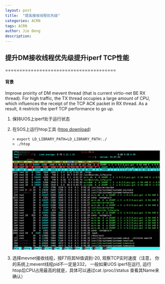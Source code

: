 ```yaml
---
layout: post
title:  "提高接收线程优先级"
categories: ACRN
tags: ACRN
author: Jie Deng
description: 
---
```


## 提升DM接收线程优先级提升iperf TCP性能
=======================================

#### 背景

Improve proirity of DM mevent thread (that is current virtio-net BE RX thread). For high traffic, the TX thread occupies a large amount of CPU, which influences the receipt of the TCP ACK packet in RX thread. As a result, it restricts the iperf TCP performance to go up. 

1. 保持UOS上iperf处于运行状态

2. 在SOS上运行htop工具 ([htop download](/assets/res/htop.tar))
   ```
   > export LD_LIBRARY_PATH=LD_LIBRARY_PATH:./
   > ./htop
   ```

   ![htop](/assets/images/htop.png)

3. 选择mevnet接收线程，按F7将其NI值调到-20, 观察TCP实时速度（注意， 你的系统上mevent线程pid不一定是332， 一般如果UOS iperf在运行, 运行htop后CPU占用最高的就是，具体可以通过cat /proc/<pid>/status 查看其Name来确认）
